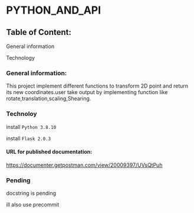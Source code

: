 # PYTHON_AND_API
## Table of Content:

General information

Technology

### General information:
This project implement different functions to transform 2D point and return 
its new coordinates.user take output by implementing function like rotate,translation,scaling,Shearing.

 ### Technoloy

install ```Python 3.8.10```

install ```Flask 2.0.3```

#### URL for published documentation:
https://documenter.getpostman.com/view/20009397/UVsQtPuh

### Pending
docstring is pending 

ill also use precommit 




